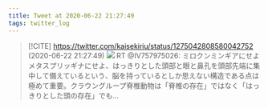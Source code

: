 ```yaml
---
title: Tweet at 2020-06-22 21:27:49
tags: twitter_log
---
```


> [!CITE] https://twitter.com/kaisekiriu/status/1275042808580042752 (2020-06-22 21:27:49)
> ![](https://twitter.com/kaisekiriu/status/1275042808580042752)
> RT @IV757975026: ミロクンミンギアにせよメタスプリッギナにせよ、はっきりとした頭部と眼と鼻孔を頭部先端に集中して備えているという、脳を持っているとしか思えない構造である点は極めて重要。クラウングループ脊椎動物は「脊椎の存在」ではなく「はっきりとした頭の存在」でも…

